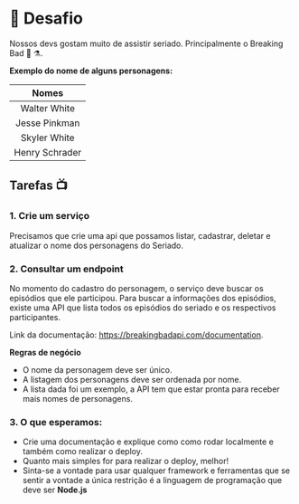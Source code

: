 # :movie_camera: Desafio

Nossos devs gostam muito de assistir seriado. Principalmente o Breaking Bad :test_tube: :alembic:. 

**Exemplo do nome de alguns personagens:**

|Nomes|
|:---:|
|Walter White|
|Jesse Pinkman|
|Skyler White|
|Henry Schrader|


## Tarefas :tv:

### 1. Crie um serviço

Precisamos que crie uma api que possamos listar, cadastrar, deletar e atualizar o nome dos personagens do Seriado.

### 2. Consultar um endpoint

No momento do cadastro do personagem, o serviço deve buscar os episódios que ele participou.
Para buscar a informações dos episódios, existe uma API que lista todos os episódios do seriado e os respectivos participantes.

Link da documentação: https://breakingbadapi.com/documentation.

**Regras de negócio** 

* O nome da personagem deve ser único.
* A listagem dos personagens deve ser ordenada por nome.
* A lista dada foi um exemplo, a API tem que estar pronta para receber mais nomes de personagens.


### 3. O que esperamos:

* Crie uma documentação e explique como como rodar localmente e também como realizar o deploy.
* Quanto mais simples for para realizar o deploy, melhor!
* Sinta-se a vontade para usar qualquer framework e ferramentas que se sentir a vontade a única restrição é a linguagem de programação que deve ser **Node.js**



